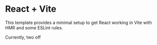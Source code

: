 # React + Vite

This template provides a minimal setup to get React working in Vite with HMR and some ESLint rules.

Currently, two off


